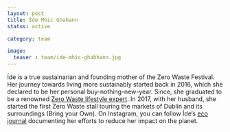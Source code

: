 ```yaml
---
layout: post
title: Íde Mhic Ghabann
status: active

category: team

image:
  teaser : team/ide-mhic-ghabhann.jpg
---
```


Íde is a true sustainarian and founding mother of the Zero Waste Festival. Her journey towards living more sustainably started back in 2016, which she declared to be her personal buy-nothing-new-year. Since, she graduated to be a renowned [Zero Waste lifestyle expert](https://www.tipperarylive.ie/news/home/307930/lifestyle-expert-to-visit-cashel.html). In 2017, with her husband, she started the first Zero Waste stall touring the markets of Dublin and its surroundings (Bring your Own). On Instagram, you can follow Íde‘s [eco journal](https://www.instagram.com/itseasyifyouwantto/) documenting her efforts to reduce her impact on the planet. 
